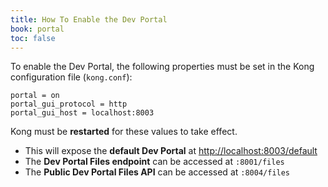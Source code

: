 ```yaml
---
title: How To Enable the Dev Portal
book: portal
toc: false
---
```


To enable the Dev Portal, the following properties must be set in the Kong 
configuration file (`kong.conf`):

```
portal = on
portal_gui_protocol = http
portal_gui_host = localhost:8003
```

Kong must be **restarted** for these values to take effect.

- This will expose the **default Dev Portal** at [http://localhost:8003/default](http://localhost:8003/default)
- The **Dev Portal Files endpoint** can be accessed at `:8001/files`
- The **Public Dev Portal Files API** can be accessed at `:8004/files`

